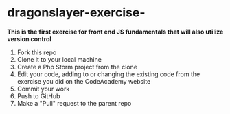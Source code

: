 # dragonslayer-exercise-
**This is the first exercise for front end JS fundamentals that will also utilize version control** 
1. Fork this repo
2. Clone it to your local machine
3. Create a Php Storm project from the clone
4. Edit your code, adding to or changing the existing code from the exercise you did on the CodeAcademy website
5. Commit your work
6. Push to GitHub
7. Make a "Pull" request to the parent repo
